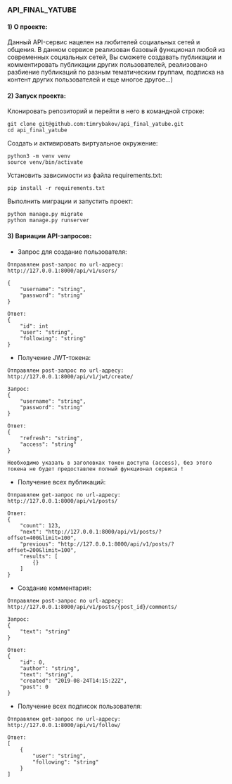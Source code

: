 ### API_FINAL_YATUBE

#### 1) О проекте:
Данный API-сервис нацелен на любителей социальных сетей и общения. В данном сервисе реализован базовый функционал любой из современных социальных сетей, Вы сможете создавать публикации и комментировать публикации других пользователей, реализовано разбиение публикаций по разным тематическим группам, подписка на контент других пользователей и еще многое другое...)  

#### 2) Запуск проекта:

Клонировать репозиторий и перейти в него в командной строке:

```
git clone git@github.com:timrybakov/api_final_yatube.git
cd api_final_yatube
```

Cоздать и активировать виртуальное окружение:

```
python3 -m venv venv
source venv/bin/activate
```

Установить зависимости из файла requirements.txt:

```
pip install -r requirements.txt
```

Выполнить миграции и запустить проект:

```
python manage.py migrate
python manage.py runserver
```

#### 3) Вариации API-запросов:

* Запрос для создание пользователя:

```
Отправялем post-запрос по url-адресу: http://127.0.0.1:8000/api/v1/users/

{
    "username": "string",
    "password": "string"
}

Ответ:
{
    "id": int
    "user": "string",
    "following": "string"
}

```

* Получение JWT-токена:

```
Отправялем post-запрос по url-адресу: http://127.0.0.1:8000/api/v1/jwt/create/

Запрос:
{
    "username": "string",
    "password": "string"
}

Ответ:
{
    "refresh": "string",
    "access": "string"
}

Необходимо указать в заголовках токен доступа (access), без этого токена не будет предоставлен полный функционал сервиса !
```

* Получение всех публикаций:

```
Отправялем get-запрос по url-адресу: http://127.0.0.1:8000/api/v1/posts/

Ответ:
{
    "count": 123,
    "next": "http://127.0.0.1:8000/api/v1/posts/?offset=400&limit=100",
    "previous": "http://127.0.0.1:8000/api/v1/posts/?offset=200&limit=100",
    "results": [
        {}
    ]
}
```

* Создание комментария: 

```
Отправялем post-запрос по url-адресу: http://127.0.0.1:8000/api/v1/posts/{post_id}/comments/

Запрос:
{
    "text": "string"
}

Ответ:
{
    "id": 0,
    "author": "string",
    "text": "string",
    "created": "2019-08-24T14:15:22Z",
    "post": 0
}
```

* Получение всех подписок пользователя:

```
Отправялем get-запрос по url-адресу: http://127.0.0.1:8000/api/v1/follow/

Ответ:
[
    {
        "user": "string",
        "following": "string"
    }
]
